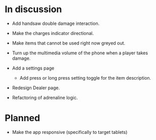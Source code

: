 # In discussion

- Add handsaw double damage interaction.

- Make the charges indicator directional.

- Make items that cannot be used right now greyed out.

- Turn up the multimedia volume of the phone when a player takes damage.

- Add a settings page

  - Add press or long press setting toggle for the item description.

- Redesign Dealer page.

- Refactoring of adrenaline logic.

# Planned

- Make the app responsive (specifically to target tablets)

